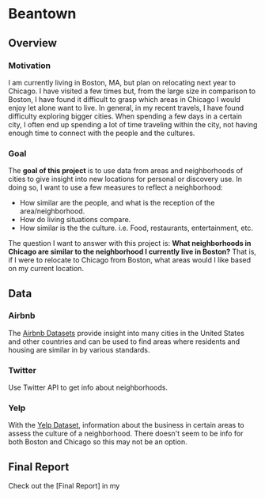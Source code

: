# Beantown

## Overview

### Motivation

I am currently living in Boston, MA, but plan on relocating next year to Chicago. I have visited a few times but, from the large size in comparison to Boston, I have found it difficult to grasp which areas in Chicago I would enjoy let alone want to live. In general, in my recent travels, I have found difficulty exploring bigger cities. When spending a few days in a certain city, I often end up spending a lot of time traveling within the city, not having enough time to connect with the people and the cultures.

### Goal

The **goal of this project** is to use data from areas and neighborhoods of cities to give insight into new locations for personal or discovery use. In doing so, I want to use a few measures to reflect a neighborhood:

* How similar are the people, and what is the reception of the area/neighborhood.
* How do living situations compare.
* How similar is the the culture. i.e. Food, restaurants, entertainment, etc.

The question I want to answer with this project is: **What neighborhoods in Chicago are similar to the neighborhood I currently live in Boston?** That is, if I were to relocate to Chicago from Boston, what areas would I like based on my current location.


## Data

### Airbnb

The [Airbnb Datasets](http://insideairbnb.com/get-the-data.html) provide insight into many cities in the United States and other countries and can be used to find areas where residents and housing are similar in by various standards. 

### Twitter 

Use Twitter API to get info about neighborhoods. 

### Yelp

With the [Yelp Dataset](https://www.yelp.com/dataset), information about the business in certain areas to assess the culture of a neighborhood. There doesn't seem to be info for both Boston and Chicago so this may not be an option.

## Final Report

Check out the [Final Report] in my 
